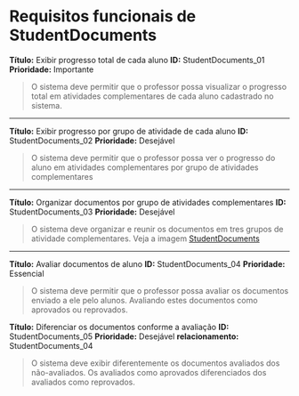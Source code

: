 Requisitos funcionais de StudentDocuments
===

**Título:** Exibir progresso total de cada aluno
**ID:** StudentDocuments_01
**Prioridade:** Importante

>O sistema deve permitir que o professor possa visualizar o progresso total em atividades complementares de cada aluno cadastrado no sistema.

---

**Título:** Exibir progresso por grupo de atividade de cada aluno
**ID:** StudentDocuments_02
**Prioridade:** Desejável
>O sistema deve permitir que o professor possa ver o progresso do aluno em atividades complementares por grupo de atividades complementares

---

**Título:** Organizar documentos por grupo de atividades complementares
**ID:** StudentDocuments_03
**Prioridade:** Desejável
>O sistema deve organizar e reunir os documentos em tres grupos de atividade complementares. Veja a imagem [StudentDocuments](./StudentDocuments.png)

---

**Título:** Avaliar documentos de aluno
**ID:** StudentDocuments_04
**Prioridade:** Essencial
>O sistema deve permitir que o professor possa avaliar os documentos enviado a ele pelo alunos. Avaliando estes documentos como aprovados ou reprovados.

**Título:** Diferenciar os documentos conforme a avaliação
**ID:** StudentDocuments_05
**Prioridade:** Desejável
**relacionamento:** StudentDocuments_04
>O sistema deve exibir diferentemente os documentos avaliados dos não-avaliados. Os avaliados como aprovados diferenciados dos avaliados como reprovados.